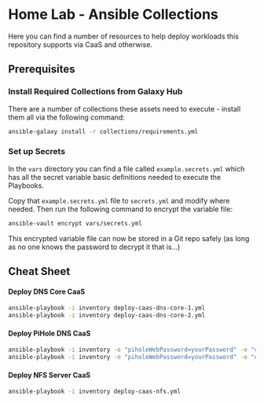 # Home Lab - Ansible Collections

Here you can find a number of resources to help deploy workloads this repository supports via CaaS and otherwise.

## Prerequisites

### Install Required Collections from Galaxy Hub

There are a number of collections these assets need to execute - install them all via the following command:

```bash
ansible-galaxy install -r collections/requirements.yml
```

### Set up Secrets

In the `vars` directory you can find a file called `example.secrets.yml` which has all the secret variable basic definitions needed to execute the Playbooks.

Copy that `example.secrets.yml` file to `secrets.yml` and modify where needed.  Then run the following command to encrypt the variable file:

```bash
ansible-vault encrypt vars/secrets.yml
```

This encrypted variable file can now be stored in a Git repo safely (as long as no one knows the password to decrypt it that is...)

## Cheat Sheet

#### Deploy DNS Core CaaS

```bash
ansible-playbook -i inventory deploy-caas-dns-core-1.yml
ansible-playbook -i inventory deploy-caas-dns-core-2.yml
```

#### Deploy PiHole DNS CaaS

```bash
ansible-playbook -i inventory -e "piholeWebPassword=yourPassword" -e "clearVolumes=true" deploy-caas-dns-pihole-1.yml
ansible-playbook -i inventory -e "piholeWebPassword=yourPassword" -e "clearVolumes=true" deploy-caas-dns-pihole-2.yml
```

#### Deploy NFS Server CaaS

```bash
ansible-playbook -i inventory deploy-caas-nfs.yml
```
